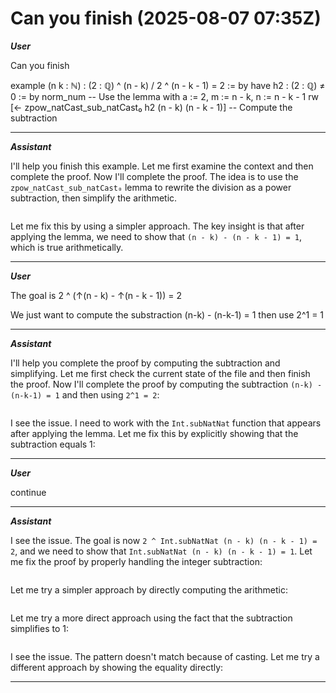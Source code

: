 <!-- Generated by SpecStory -->

# Can you finish (2025-08-07 07:35Z)

_**User**_

Can you finish

example (n k : ℕ) : (2 : ℚ) ^ (n - k) / 2 ^ (n - k - 1) = 2 := by
  have h2 : (2 : ℚ) ≠ 0 := by norm_num
  -- Use the lemma with a := 2, m := n - k, n := n - k - 1
  rw [← zpow_natCast_sub_natCast₀ h2 (n - k) (n - k - 1)]
  -- Compute the subtraction

---

_**Assistant**_

I'll help you finish this example. Let me first examine the context and then complete the proof. Now I'll complete the proof. The idea is to use the `zpow_natCast_sub_natCast₀` lemma to rewrite the division as a power subtraction, then simplify the arithmetic. 
```

```
Let me fix this by using a simpler approach. The key insight is that after applying the lemma, we need to show that `(n - k) - (n - k - 1) = 1`, which is true arithmetically. 

---

_**User**_

The goal is 2 ^ (↑(n - k) - ↑(n - k - 1)) = 2

We just want to compute the substraction (n-k) - (n-k-1) = 1 then use 2^1 = 1

---

_**Assistant**_

I'll help you complete the proof by computing the subtraction and simplifying. Let me first check the current state of the file and then finish the proof. Now I'll complete the proof by computing the subtraction `(n-k) - (n-k-1) = 1` and then using `2^1 = 2`: 
```

```
I see the issue. I need to work with the `Int.subNatNat` function that appears after applying the lemma. Let me fix this by explicitly showing that the subtraction equals 1: 

---

_**User**_

continue

---

_**Assistant**_

I see the issue. The goal is now `2 ^ Int.subNatNat (n - k) (n - k - 1) = 2`, and we need to show that `Int.subNatNat (n - k) (n - k - 1) = 1`. Let me fix the proof by properly handling the integer subtraction: 
```

```
Let me try a simpler approach by directly computing the arithmetic: 
```

```
Let me try a more direct approach using the fact that the subtraction simplifies to 1: 
```

```
I see the issue. The pattern doesn't match because of casting. Let me try a different approach by showing the equality directly: 

---


